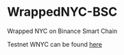 # WrappedNYC-BSC
Wrapped NYC on Binance Smart Chain

Testnet WNYC can be found [here](https://testnet.bscscan.com/token/0x705832ce42351a8e098c9fe75c394d6389c2e39d)
